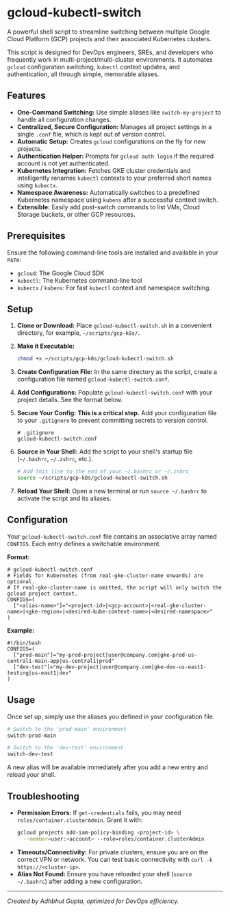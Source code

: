 # gcloud-kubectl-switch

A powerful shell script to streamline switching between multiple Google Cloud Platform (GCP) projects and their associated Kubernetes clusters.

This script is designed for DevOps engineers, SREs, and developers who frequently work in multi-project/multi-cluster environments. It automates `gcloud` configuration switching, `kubectl` context updates, and authentication, all through simple, memorable aliases.

## Features

-   **One-Command Switching:** Use simple aliases like `switch-my-project` to handle all configuration changes.
-   **Centralized, Secure Configuration:** Manages all project settings in a single `.conf` file, which is kept out of version control.
-   **Automatic Setup:** Creates `gcloud` configurations on the fly for new projects.
-   **Authentication Helper:** Prompts for `gcloud auth login` if the required account is not yet authenticated.
-   **Kubernetes Integration:** Fetches GKE cluster credentials and intelligently renames `kubectl` contexts to your preferred short names using `kubectx`.
-   **Namespace Awareness:** Automatically switches to a predefined Kubernetes namespace using `kubens` after a successful context switch.
-   **Extensible:** Easily add post-switch commands to list VMs, Cloud Storage buckets, or other GCP resources.

## Prerequisites

Ensure the following command-line tools are installed and available in your `PATH`:

-   `gcloud`: The Google Cloud SDK
-   `kubectl`: The Kubernetes command-line tool
-   `kubectx` / `kubens`: For fast `kubectl` context and namespace switching.

## Setup

1.  **Clone or Download:** Place `gcloud-kubectl-switch.sh` in a convenient directory, for example, `~/scripts/gcp-k8s/`.

2.  **Make it Executable:**
    ```bash
    chmod +x ~/scripts/gcp-k8s/gcloud-kubectl-switch.sh
    ```

3.  **Create Configuration File:** In the same directory as the script, create a configuration file named `gcloud-kubectl-switch.conf`.

4.  **Add Configurations:** Populate `gcloud-kubectl-switch.conf` with your project details. See the format below.

5.  **Secure Your Config:** **This is a critical step.** Add your configuration file to your `.gitignore` to prevent committing secrets to version control.
    ```
    # .gitignore
    gcloud-kubectl-switch.conf
    ```

6.  **Source in Your Shell:** Add the script to your shell's startup file (`~/.bashrc`, `~/.zshrc`, etc.).
    ```bash
    # Add this line to the end of your ~/.bashrc or ~/.zshrc
    source ~/scripts/gcp-k8s/gcloud-kubectl-switch.sh
    ```

7.  **Reload Your Shell:** Open a new terminal or run `source ~/.bashrc` to activate the script and its aliases.

## Configuration

Your `gcloud-kubectl-switch.conf` file contains an associative array named `CONFIGS`. Each entry defines a switchable environment.

**Format:**

```shell
# gcloud-kubectl-switch.conf
# Fields for Kubernetes (from real-gke-cluster-name onwards) are optional.
# If real-gke-cluster-name is omitted, the script will only switch the gcloud project context.
CONFIGS=(
  ["<alias-name>"]="<project-id>|<gcp-account>|<real-gke-cluster-name>|<gke-region>|<desired-kube-context-name>|<desired-namespace>"
)
```

**Example:**

```shell
#!/bin/bash
CONFIGS=(
  ["prod-main"]="my-prod-project|user@company.com|gke-prod-us-central1-main-app|us-central1|prod"
  ["dev-test"]="my-dev-project|user@company.com|gke-dev-us-east1-testing|us-east1|dev"
)
```

## Usage

Once set up, simply use the aliases you defined in your configuration file.

```bash
# Switch to the 'prod-main' environment
switch-prod-main

# Switch to the 'dev-test' environment
switch-dev-test
```

A new alias will be available immediately after you add a new entry and reload your shell.

## Troubleshooting

-   **Permission Errors:** If `get-credentials` fails, you may need `roles/container.clusterAdmin`. Grant it with:
    ```bash
    gcloud projects add-iam-policy-binding <project-id> \
      --member=user:<account> --role=roles/container.clusterAdmin
    ```
-   **Timeouts/Connectivity:** For private clusters, ensure you are on the correct VPN or network. You can test basic connectivity with `curl -k https://<cluster-ip>`.
-   **Alias Not Found:** Ensure you have reloaded your shell (`source ~/.bashrc`) after adding a new configuration.

---
*Created by Adhbhut Gupta, optimized for DevOps efficiency.*